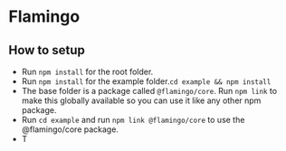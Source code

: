 # Flamingo

## How to setup

- Run `npm install` for the root folder.
- Run `npm install`  for the example folder.`cd example && npm install`
- The base folder is a package called `@flamingo/core`. Run `npm link` to make this globally available so you can use it like any other npm package.
- Run `cd example` and run `npm link @flamingo/core` to use the @flamingo/core package.
- T